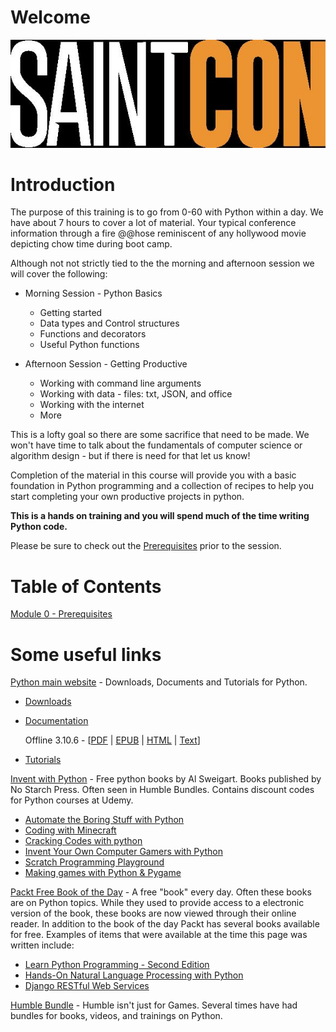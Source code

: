 # Welcome
<span style="display:block;text-align:center">![Saintcon 2022](images/logo.jpg)</span>

# Introduction
The purpose of this training is to go from 0-60 with Python within a day.  We have about 7 hours to cover a lot of material.  Your typical conference information through a fire @@hose reminiscent of any hollywood movie depicting chow time during boot camp.

Although not  not strictly tied to the the morning and afternoon session we will cover the following:

* Morning Session - Python Basics
  
    * Getting started
    * Data types and Control structures 
    * Functions and decorators
    * Useful Python functions 
* Afternoon Session - Getting Productive

    * Working with command line arguments 
    * Working with data - files: txt, JSON, and office
    * Working with the internet
    * More

This is a lofty goal so there are some sacrifice that need to be made.  We won't have time to talk about the fundamentals of computer science or algorithm design - but if there is need for that let us know!

Completion of the material in this course will provide you with a basic foundation in Python programming and a collection of recipes to help you start completing your own productive projects in python.   

**This is a hands on training and you will spend much of the time writing Python code.**

Please be sure to check out the [Prerequisites](Module&#32;00&#32;-&#32;Front&#32;Matter/readme.md) prior to the session.  

# Table of Contents
[Module 0 - Prerequisites](Module&#32;00&#32;-&#32;Front&#32;Matter/readme.md)

# Some useful links
[Python main website](https://www.python.org/) - Downloads, Documents and Tutorials for Python.

- [Downloads](https://www.python.org/downloads/)
- [Documentation](https://www.python.org/doc/) 

    Offline 3.10.6 - [[PDF](https://docs.python.org/3/archives/python-3.9.7-docs-pdf-letter.zip) | [EPUB](https://docs.python.org/3/archives/python-3.9.7-docs.epub) | [HTML](https://docs.python.org/3/archives/python-3.9.7-docs-html.zip) | [Text](https://docs.python.org/3/archives/python-3.9.7-docs-text.zip)]

- [Tutorials]()

[Invent with Python](http://inventwithpython.com/) - Free python books by Al Sweigart.  Books published by No Starch Press.  Often seen in Humble Bundles.  Contains discount codes for Python courses at Udemy.

- [Automate the Boring Stuff with Python](http://inventwithpython.com/#automate)
- [Coding with Minecraft](http://inventwithpython.com/#minecraft)
- [Cracking Codes with python](http://inventwithpython.com/#cracking)
- [Invent Your Own Computer Gamers with Python](http://inventwithpython.com/#invent)
- [Scratch Programming Playground](http://inventwithpython.com/#scratch)
- [Making games with Python & Pygame](http://inventwithpython.com/#pygame)

[Packt Free Book of the Day](https://www.packtpub.com/free-learning) - A free "book" every day. Often these books are on Python topics.  While they used to provide access to a electronic version of the book, these books are now viewed through their online reader.  In addition to the book of the day Packt has several books available for free.  Examples of items that were available at the time this page was written include:

- [Learn Python Programming - Second Edition](https://www.packtpub.com/free-ebook/learn-python-programming-second-edition/9781788996662)
- [Hands-On Natural Language Processing with Python](https://www.packtpub.com/free-ebook/hands-on-natural-language-processing-with-python/9781789139495)
- [Django RESTful Web Services](https://www.packtpub.com/free-ebook/django-restful-web-services/9781788833929)

[Humble Bundle](https://www.humblebundle.com/) - Humble isn't just for Games.  Several times have had bundles for books, videos, and trainings on Python.


